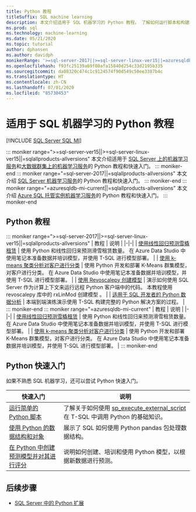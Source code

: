```yaml
---
title: Python 教程
titleSuffix: SQL machine learning
description: 本文介绍适用于 SQL 机器学习的 Python 教程。 了解如何运行脚本和构建机器学习模型。
ms.prod: sql
ms.technology: machine-learning
ms.date: 05/21/2020
ms.topic: tutorial
author: dphansen
ms.author: davidph
monikerRange: '>=sql-server-2017||>=sql-server-linux-ver15||=azuresqldb-mi-current||=sqlallproducts-allversions'
ms.openlocfilehash: f93fc25139a69f80afa15840d254c33d2195b335
ms.sourcegitcommit: da88320c474c1c9124574f90d549c50ee3387b4c
ms.translationtype: HT
ms.contentlocale: zh-CN
ms.lasthandoff: 07/01/2020
ms.locfileid: "85730453"
---
```

# <a name="python-tutorials-for-sql-machine-learning"></a>适用于 SQL 机器学习的 Python 教程
[!INCLUDE [SQL Server SQL MI](../../includes/applies-to-version/sql-asdbmi.md)]

::: moniker range=">=sql-server-ver15||>=sql-server-linux-ver15||=sqlallproducts-allversions"
本文介绍适用于 [SQL Server 上的机器学习服务](../sql-server-machine-learning-services.md)和[大数据群集上的机器学习服务](../../big-data-cluster/machine-learning-services.md)的 Python 教程和快速入门。
::: moniker-end
::: moniker range="=sql-server-2017||=sqlallproducts-allversions"
本文介绍 [SQL Server 机器学习服务](../sql-server-machine-learning-services.md)的 Python 教程和快速入门。
::: moniker-end
::: moniker range="=azuresqldb-mi-current||=sqlallproducts-allversions"
本文介绍 [Azure SQL 托管实例机器学习服务](/azure/azure-sql/managed-instance/machine-learning-services-overview)的 Python 教程和快速入门。
::: moniker-end

<a name="bkmk_pythontutorials"></a>

## <a name="python-tutorials"></a>Python 教程

::: moniker range=">=sql-server-2017||>=sql-server-linux-ver15||=sqlallproducts-allversions"
| 教程 | 说明 |
|-|-|
| [使用线性回归预测雪橇租赁](python-ski-rental-linear-regression.md) | 使用 Python 和线性回归来预测滑雪租赁数量。 在 Azure Data Studio 中使用笔记本准备数据并培训模型，并使用 T-SQL 进行模型部署。 |
| [使用 k-means 聚类分析对客户进行分类](python-clustering-model.md) | 使用 Python 开发和部署 K-Means 群集模型，对客户进行分类。 在 Azure Data Studio 中使用笔记本准备数据并培训模型，并使用 T-SQL 进行模型部署。 |
| [使用 Revoscalepy 创建模型](use-python-revoscalepy-to-create-model.md) | 演示如何使用 SQL Server 作为计算上下文来运行远程 Python 客户端中的代码。 本教程使用 revoscalepy 库中的 rxLinMod 创建模型 。 |
| [适用于 SQL 开发者的 Python 数据分析](sqldev-in-database-python-for-sql-developers.md) | 本端到端演练演示使用 T-SQL 构建完整的 Python 解决方案的过程。 |
::: moniker-end
::: moniker range="=azuresqldb-mi-current"
| 教程 | 说明 |
|-|-|
| [使用线性回归预测雪橇租赁](python-ski-rental-linear-regression.md) | 使用 Python 和线性回归来预测滑雪租赁数量。 在 Azure Data Studio 中使用笔记本准备数据并培训模型，并使用 T-SQL 进行模型部署。 |
| [使用 k-means 聚类分析对客户进行分类](python-clustering-model.md) | 使用 Python 开发和部署 K-Means 群集模型，对客户进行分类。 在 Azure Data Studio 中使用笔记本准备数据并培训模型，并使用 T-SQL 进行模型部署。 |
::: moniker-end

## <a name="python-quickstarts"></a>Python 快速入门

如果不熟悉 SQL 机器学习，还可以尝试 Python 快速入门。

| 快速入门 | 说明 |
|-|-|
| [运行简单的 Python 脚本](quickstart-python-create-script.md) | 了解关于如何使用 [sp_execute_external_script](../../relational-databases/system-stored-procedures/sp-execute-external-script-transact-sql.md) 在 T-SQL 中调用 Python 的基础知识。 |
| [使用 Python 的数据结构和对象](quickstart-python-data-structures.md) | 展示了 SQL 如何使用 Python pandas 包处理数据结构。 |
| [在 Python 中创建预测模型并对其进行评分](quickstart-python-train-score-model.md) | 说明如何创建、培训和使用 Python 模型，以根据新数据进行预测。 |

## <a name="next-steps"></a>后续步骤

+ [SQL Server 中的 Python 扩展](../concepts/extension-python.md)
